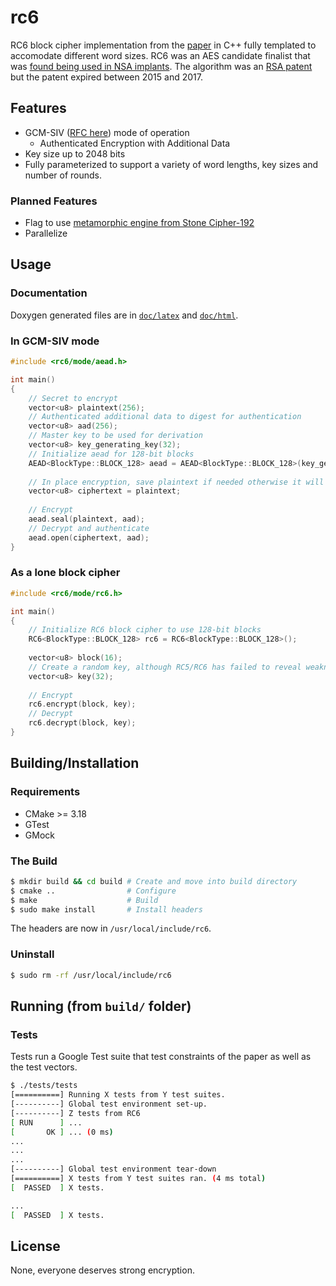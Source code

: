 # rc6

RC6 block cipher implementation from the [paper](doc/586cc5d356330aef8a868aaa6c9bee493796.pdf) in C++ fully templated to accomodate different word sizes. RC6 was an AES candidate finalist that was [found being used in NSA implants](https://en.wikipedia.org/wiki/RC6#Possible_use_in_NSA_%22implants%22). The algorithm was an [RSA patent](https://patents.google.com/patent/US5835600A/en) but the patent expired between 2015 and 2017.

## Features

* GCM-SIV ([RFC here](doc/rfc8452.pdf)) mode of operation
    - Authenticated Encryption with Additional Data
* Key size up to 2048 bits
* Fully parameterized to support a variety of word lengths, key sizes and number of rounds.

### Planned Features

* Flag to use [metamorphic engine from Stone Cipher-192](doc/091101.pdf)
* Parallelize

## Usage

### Documentation

Doxygen generated files are in [`doc/latex`](doc/latex) and [`doc/html`](doc/html).

### In GCM-SIV mode

```cpp
#include <rc6/mode/aead.h>

int main()
{
    // Secret to encrypt
    vector<u8> plaintext(256);
    // Authenticated additional data to digest for authentication
    vector<u8> aad(256);
    // Master key to be used for derivation
    vector<u8> key_generating_key(32);
    // Initialize aead for 128-bit blocks
    AEAD<BlockType::BLOCK_128> aead = AEAD<BlockType::BLOCK_128>(key_generating_key);
    
    // In place encryption, save plaintext if needed otherwise it will be modified.
    vector<u8> ciphertext = plaintext;
    
    // Encrypt
    aead.seal(plaintext, aad);
    // Decrypt and authenticate
    aead.open(ciphertext, aad);
}
```

### As a lone block cipher

```cpp
#include <rc6/mode/rc6.h>

int main()
{
    // Initialize RC6 block cipher to use 128-bit blocks
    RC6<BlockType::BLOCK_128> rc6 = RC6<BlockType::BLOCK_128>();
    
    vector<u8> block(16);
    // Create a random key, although RC5/RC6 has failed to reveal weakness in key-setup
    vector<u8> key(32);
    
    // Encrypt
    rc6.encrypt(block, key);
    // Decrypt
    rc6.decrypt(block, key);
}
```

## Building/Installation

### Requirements

* CMake >= 3.18
* GTest
* GMock

### The Build

```bash
$ mkdir build && cd build # Create and move into build directory
$ cmake ..                # Configure
$ make                    # Build
$ sudo make install       # Install headers
```

The headers are now in `/usr/local/include/rc6`.

### Uninstall

```bash
$ sudo rm -rf /usr/local/include/rc6
```

## Running (from `build/` folder)

### Tests

Tests run a Google Test suite that test constraints of the paper as well as the test vectors.

```bash
$ ./tests/tests
[==========] Running X tests from Y test suites.
[----------] Global test environment set-up.
[----------] Z tests from RC6
[ RUN      ] ...
[       OK ] ... (0 ms)
...
...
...
[----------] Global test environment tear-down
[==========] X tests from Y test suites ran. (4 ms total)
[  PASSED  ] X tests.

...
[  PASSED  ] X tests.
```

## License

None, everyone deserves strong encryption.
